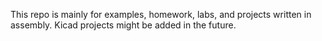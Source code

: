 This repo is mainly for examples, homework, labs, and projects written in assembly. Kicad projects might be added in the future.